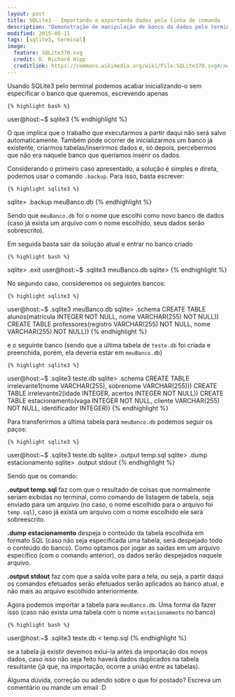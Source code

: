 ```yaml
---
layout: post
title: SQLite3 - Importando e exportando dados pela linha de comando
description: "Demonstração de manipulação de banco da dados pelo terminal"
modified: 2015-08-11
tags: [sqlite3, terminal]
image:
  feature: SQLite370.svg
  credit: D. Richard Hipp
  creditlink: https://commons.wikimedia.org/wiki/File:SQLite370.svg#/media/File:SQLite370.svg
---
```


Usando SQLite3 pelo terminal podemos acabar inicializando-o sem especificar o banco que queremos, escrevendo apenas

    {% highlight bash %}
user@host:~$ sqlite3
    {% endhighlight %}

O que implica que o trabalho que executarmos a partir daqui não será salvo automaticamente. Também pode ocorrer de inicializarmos um banco já existente, criarmos tabelas/inserirmos dados e, só depois, percebermos que não era naquele banco que queríamos inserir os dados.

Considerando o primeiro caso apresentado, a solução é simples e direta, podemos usar o comando `.backup`. Para isso, basta escrever:

    {% highlight sqlite3 %}
sqlite> .backup meuBanco.db
    {% endhighlight %}

Sendo que `meuBanco.db` foi o nome que escolhi como novo banco de dados (caso já exista um arquivo com o nome escolhido, seus dados serão sobrescrito).

Em seguida basta sair da solução atual e entrar no banco criado

    {% highlight bash %}
sqlite> .exit
user@host:~$ .sqlite3 meuBanco.db
sqlite> 
    {% endhighlight %}

No segundo caso, consideremos os seguintes bancos:

    {% highlight sqlite3 %}
user@host:~$ .sqlite3 meuBanco.db
sqlite> .schema
CREATE TABLE alunos(matricula INTEGER NOT NULL, nome VARCHAR(255) NOT NULL))
CREATE TABLE professores(registro VARCHAR(255) NOT NULL, nome VARCHAR(255) NOT NULL))
    {% endhighlight %}

e o seguinte banco (sendo que a última tabela de `teste.db` foi criada e preenchida, porém, ela deveria estar em `meuBanco.db`)

    {% highlight sqlite3 %}
user@host:~$ .sqlite3 teste.db
sqlite> .schema
CREATE TABLE irrelevante1(nome VARCHAR(255), sobrenome VARCHAR(255)))
CREATE TABLE irrelevante2(idade INTEGER, acertos INTEGER NOT NULL))
CREATE TABLE estacionamento(vaga INTEGER NOT NULL, cliente VARCHAR(255) NOT NULL, identificador INTEGER))
    {% endhighlight %}

Para transferirmos a última tabela para `meuBanco.db` podemos seguir os paços:

    {% highlight sqlite3 %}
user@host:~$ .sqlite3 teste.db
sqlite> .output temp.sql
sqlite> .dump estacionamento
sqlite> .output stdout
    {% endhighlight %}

Sendo que os comando:

**.output temp.sql** faz com que o resultado de coisas que normalmente seriam exibidas no terminal, como comando de listagem de tabela, seja enviado para um arquivo (no caso, o nome escolhido para o arquivo foi `temp.sql`), caso já exista um arquivo com o nome escolhido ele será sobreescrito.

**.dump estacionamento** despeja o conteúdo da tabela escolhida em formato SQL (caso não seja especificada uma tabela, será despejado todo o conteúdo do banco). Como optamos por jogar as saídas em um arquivo específico (com o comando anterior), os dados serão despejados naquele arquivo.

**.output stdout** faz com que a saída volte para a tela, ou seja, a partir daqui os comandos efetuados serão efetuados serão aplicados ao banco atual, e não mais ao arquivo escolhido anteriormente.

Agora podemos importar a tabela para `meuBanco.db`. Uma forma da fazer isso (caso não exista uma tabela com o nome `estacionamento` no banco)

    {% highlight bash %}
user@host:~$ .sqlite3 teste.db < temp.sql
    {% endhighlight %}

se a tabela já existir devemos exluí-la antes da importação dos novos dados, caso isso não seja feito haverá dados duplicados na tabela resultante (já que, na importação, ocorre a união entre as tabelas).

Alguma dúvida, correção ou adendo sobre o que foi postado? Escreva um comentário ou mande um email :D 
